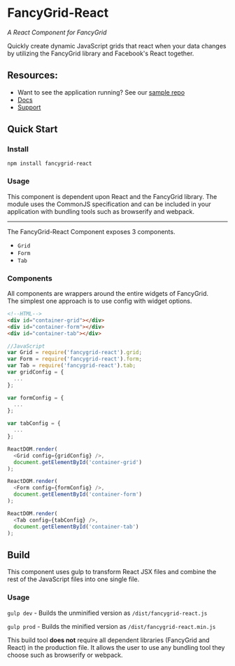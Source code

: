 # FancyGrid-React

*A React Component for FancyGrid*

Quickly create dynamic JavaScript grids that react when your data changes by utilizing the FancyGrid library and Facebook's React together.

## Resources:
* Want to see the application running? See our [sample repo](https://github.com/FancyGrid/FancyGrid-React-Seed)
* [Docs](https://fancygrid.com/docs/)
* [Support](https://fancygrid.com/support/)

## Quick Start

### Install
```
npm install fancygrid-react
```

### Usage

This component is dependent upon React and the FancyGrid library. The module uses the CommonJS specification and can be included in your application with bundling tools such as browserify and webpack. 

---

The FancyGrid-React Component exposes 3 components.
* `Grid`
* `Form`
* `Tab`

### Components
All components are wrappers around the entire widgets of FancyGrid.  
The simplest one approach is to use config with widget options.  

```html
<!--HTML-->
<div id="container-grid"></div>
<div id="container-form"></div>
<div id="container-tab"></div>
```

```js
//JavaScript
var Grid = require('fancygrid-react').grid;
var Form = require('fancygrid-react').form;
var Tab = require('fancygrid-react').tab;
var gridConfig = {
  ...
};

var formConfig = {
  ...
};

var tabConfig = {
  ...
};

ReactDOM.render(
  <Grid config={gridConfig} />,
  document.getElementById('container-grid')
);

ReactDOM.render(
  <Form config={formConfig} />,
  document.getElementById('container-form')
);

ReactDOM.render(
  <Tab config={tabConfig} />,
  document.getElementById('container-tab')
);
```


## Build

This component uses gulp to transform React JSX files and combine the rest of the JavaScript files into one single file.

### Usage

`gulp dev` - Builds the unminified version as `/dist/fancygrid-react.js`

`gulp prod` - Builds the minified version as `/dist/fancygrid-react.min.js`

This build tool **does not** require all dependent libraries (FancyGrid and React) in the production file. It allows the user to use any bundling tool they choose such as browserify or webpack.